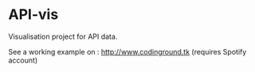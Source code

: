 # API-vis
Visualisation project for API data.

See a working example on : <http://www.codinground.tk> (requires Spotify account)
